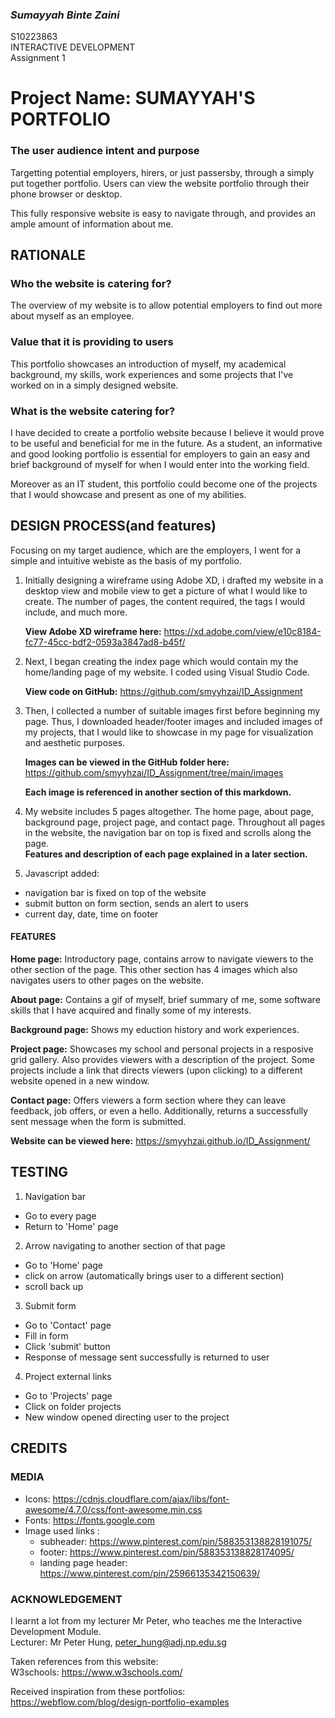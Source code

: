 ### **_Sumayyah Binte Zaini_**

S10223863<br>
INTERACTIVE DEVELOPMENT<br>
Assignment 1

# **Project Name: SUMAYYAH'S PORTFOLIO**

### The user audience intent and purpose

Targetting potential employers, hirers, or just passersby, through a simply put together portfolio. Users can view the website portfolio through their phone browser or desktop.

This fully responsive website is easy to navigate through, and provides an ample amount of information about me.

## **RATIONALE**

### Who the website is catering for?

The overview of my website is to allow potential employers to find out more about myself as an employee.

### Value that it is providing to users

This portfolio showcases an introduction of myself, my academical background, my skills, work experiences and some projects that I've worked on in a simply designed website.

### What is the website catering for?

I have decided to create a portfolio website because I believe it would prove to be useful and beneficial for me in the future. As a student, an informative and good looking portfolio is essential for employers to gain an easy and brief background of myself for when I would enter into the working field.

Moreover as an IT student, this portfolio could become one of the projects that I would showcase and present as one of my abilities.

## **DESIGN PROCESS(and features)**

Focusing on my target audience, which are the employers, I went for a simple and intuitive webiste as the basis of my portfolio.

1. Initially designing a wireframe using Adobe XD, i drafted my website in a desktop view and mobile view to get a picture of what I would like to create. The number of pages, the content required, the tags I would include, and much more.

   **View Adobe XD wireframe here:** https://xd.adobe.com/view/e10c8184-fc77-45cc-bdf2-0593a3847ad8-b45f/

2. Next, I began creating the index page which would contain my the home/landing page of my website. I coded using Visual Studio Code.

   **View code on GitHub:** https://github.com/smyyhzai/ID_Assignment

3. Then, I collected a number of suitable images first before beginning my page. Thus, I downloaded header/footer images and included images of my projects, that I would like to showcase in my page for visualization and aesthetic purposes.

   **Images can be viewed in the GitHub folder here:** https://github.com/smyyhzai/ID_Assignment/tree/main/images<br>

   **Each image is referenced in another section of this markdown.**

4. My website includes 5 pages altogether. The home page, about page, background page, project page, and contact page. Throughout all pages in the website, the navigation bar on top is fixed and scrolls along the page.<br>
   **Features and description of each page explained in a later section.**

5. Javascript added:

- navigation bar is fixed on top of the website
- submit button on form section, sends an alert to users
- current day, date, time on footer

#### **FEATURES**

**Home page:** Introductory page, contains arrow to navigate viewers to the other section of the page. This other section has 4 images which also navigates users to other pages on the website.

**About page:** Contains a gif of myself, brief summary of me, some software skills that I have acquired and finally some of my interests.

**Background page:** Shows my eduction history and work experiences.

**Project page:** Showcases my school and personal projects in a resposive grid gallery. Also provides viewers with a description of the project. Some projects include a link that directs viewers (upon clicking) to a different website opened in a new window.

**Contact page:** Offers viewers a form section where they can leave feedback, job offers, or even a hello. Additionally, returns a successfully sent message when the form is submitted.

**Website can be viewed here:** https://smyyhzai.github.io/ID_Assignment/

## TESTING

1. Navigation bar

- Go to every page
- Return to 'Home' page

2. Arrow navigating to another section of that page

- Go to 'Home' page
- click on arrow (automatically brings user to a different section)
- scroll back up

3. Submit form

- Go to 'Contact' page
- Fill in form
- Click 'submit' button
- Response of message sent successfully is returned to user

4. Project external links

- Go to 'Projects' page
- Click on folder projects
- New window opened directing user to the project

## CREDITS

### MEDIA

- Icons: https://cdnjs.cloudflare.com/ajax/libs/font-awesome/4.7.0/css/font-awesome.min.css
- Fonts: https://fonts.google.com
- Image used links :
  - subheader: https://www.pinterest.com/pin/588353138828191075/
  - footer: https://www.pinterest.com/pin/588353138828174095/
  - landing page header: https://www.pinterest.com/pin/25966135342150639/

### ACKNOWLEDGEMENT

I learnt a lot from my lecturer Mr Peter, who teaches me the Interactive Development Module.<br>
Lecturer: Mr Peter Hung, peter_hung@adj.np.edu.sg

Taken references from this website:<br>
W3schools: https://www.w3schools.com/

Received inspiration from these portfolios:<br>
https://webflow.com/blog/design-portfolio-examples
